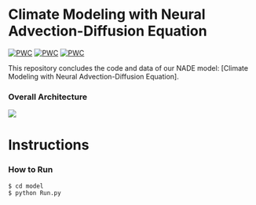 # Climate Modeling with Neural Advection-Diffusion Equation

[![PWC](https://img.shields.io/endpoint.svg?url=https://paperswithcode.com/badge/climate-modeling-with-neural-advection/weather-forecasting-on-la)](https://paperswithcode.com/sota/weather-forecasting-on-la?p=climate-modeling-with-neural-advection)  [![PWC](https://img.shields.io/endpoint.svg?url=https://paperswithcode.com/badge/climate-modeling-with-neural-advection/weather-forecasting-on-sd)](https://paperswithcode.com/sota/weather-forecasting-on-sd?p=climate-modeling-with-neural-advection)  [![PWC](https://img.shields.io/endpoint.svg?url=https://paperswithcode.com/badge/climate-modeling-with-neural-advection/weather-forecasting-on-noaa-atmospheric)](https://paperswithcode.com/sota/weather-forecasting-on-noaa-atmospheric?p=climate-modeling-with-neural-advection)

This repository concludes the code and data of our NADE model: [Climate Modeling with Neural Advection-Diffusion Equation].



### Overall Architecture
<img src = https://user-images.githubusercontent.com/80739530/175977334-45c52f5e-831d-47f5-93bd-bfc383f244b2.png>





# Instructions

### How to Run
```
$ cd model
$ python Run.py
```
